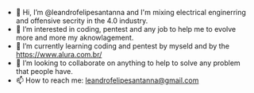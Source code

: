 - 👋 Hi, I’m @leandrofelipesantanna and I'm mixing electrical enginerring and offensive secrity in the 4.0 industry.
- 👀 I’m interested in coding, pentest and any job to help me to evolve more and more my aknowlagement.
- 🌱 I’m currently learning coding and pentest by myseld and by the https://www.alura.com.br/
- 💞️ I’m looking to collaborate on anything to help to solve any problem that people have.
- 📫 How to reach me: leandrofelipesantanna@gmail.com

<!---
leandrofelipesantanna/leandrofelipesantanna is a ✨ special ✨ repository because its `README.md` (this file) appears on your GitHub profile.
You can click the Preview link to take a look at your changes.
--->
